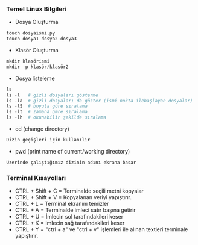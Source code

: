 ### Temel Linux Bilgileri


+ Dosya Oluşturma

```python
touch dosyaismi.py
touch dosya1 dosya2 dosya3
```

+ Klasör Oluşturma

```python
mkdir klasörismi
mkdir -p klasör/klasör2
```

+ Dosya listeleme

```python
ls
ls -l   # gizli dosyaları gösterme
ls -la  # gizli dosyaları da göster (ismi nokta ilebaşlayan dosyalar)
ls -lS  # boyuta göre sıralama
ls -lt  # zamana gmre sıralama
ls -lh  # okunabilir şekilde sıralama 
```

+ cd (change directory)

```python
Dizin geçişleri için kullanılır
```

+ pwd (print name of current/working directory)

```python
Üzerinde çalıştığımız dizinin adını ekrana basar
```

### Terminal Kısayolları

 - CTRL + Shift + C = Terminalde seçili metni kopyalar
 - CTRL + Shift + V = Kopyalanan veriyi yapıştırır.
 - CTRL + L         = Terminal ekranını temizler
 - CTRL + A         = Terminalde imleci satır başına getirir
 - CTRL + U         = İmlecin sol tarafındakileri keser
 - CTRL + K         = İmlecin sağ tarafındakileri keser
 - CTRL + Y         = "ctrl + a" ve "ctrl + v" işlemleri ile alınan textleri terminale yapıştırır.
